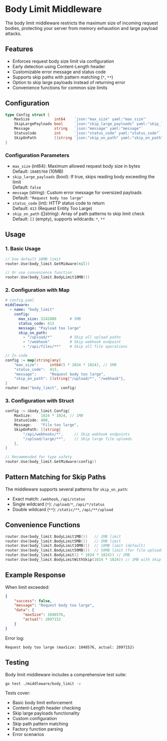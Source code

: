 # Body Limit Middleware

The body limit middleware restricts the maximum size of incoming request bodies, protecting your server from memory exhaustion and large payload attacks.

## Features

- Enforces request body size limit via configuration
- Early detection using Content-Length header
- Customizable error message and status code
- Supports skip paths with pattern matching (`*`, `**`)
- Option to skip large payloads instead of returning error
- Convenience functions for common size limits

## Configuration

```go
type Config struct {
    MaxSize           int64    `json:"max_size" yaml:"max_size"`
    SkipLargePayloads bool     `json:"skip_large_payloads" yaml:"skip_large_payloads"`
    Message           string   `json:"message" yaml:"message"`
    StatusCode        int      `json:"status_code" yaml:"status_code"`
    SkipOnPath        []string `json:"skip_on_path" yaml:"skip_on_path"`
}
```

### Configuration Parameters

- `max_size` (int64): Maximum allowed request body size in bytes  
  Default: `10485760` (10MB)
- `skip_large_payloads` (bool): If true, skips reading body exceeding the limit  
  Default: `false`
- `message` (string): Custom error message for oversized payloads  
  Default: `"Request body too large"`
- `status_code` (int): HTTP status code to return  
  Default: `413` (Request Entity Too Large)
- `skip_on_path` ([]string): Array of path patterns to skip limit check  
  Default: `[]` (empty), supports wildcards: `*`, `**`

## Usage

### 1. Basic Usage

```go
// Use default 10MB limit
router.Use(body_limit.GetMidware(nil))

// Or use convenience function
router.Use(body_limit.BodyLimit10MB())
```

### 2. Configuration with Map

```yaml
# config.yaml
middleware:
  - name: "body_limit"
    config:
      max_size: 5242880      # 5MB
      status_code: 413
      message: "Payload too large"
      skip_on_path:
        - "/upload/*"        # Skip all upload paths
        - "/webhook"         # Skip webhook endpoint
        - "/api/files/**"    # Skip all file operations
```

```go
// In code
config := map[string]any{
    "max_size":     int64(5 * 1024 * 1024), // 5MB
    "status_code":  413,
    "message":      "Request body too large",
    "skip_on_path": []string{"/upload/*", "/webhook"},
}
router.Use("body_limit", config)
```

### 3. Configuration with Struct

```go
config := &body_limit.Config{
    MaxSize:    1024 * 1024, // 1MB
    StatusCode: 400,
    Message:    "File too large",
    SkipOnPath: []string{
        "/api/webhooks/*",     // Skip webhook endpoints
        "/upload/large/**",    // Skip large file uploads
    },
}

// Recommended for type safety
router.Use(body_limit.GetMidware(config))
```

## Pattern Matching for Skip Paths

The middleware supports several patterns for `skip_on_path`:

- Exact match: `/webhook`, `/api/status`
- Single wildcard (`*`): `/upload/*`, `/api/*/status`
- Double wildcard (`**`): `/static/**`, `/api/**/upload`

## Convenience Functions

```go
router.Use(body_limit.BodyLimit1MB())   // 1MB limit
router.Use(body_limit.BodyLimit5MB())   // 5MB limit
router.Use(body_limit.BodyLimit10MB())  // 10MB limit (default)
router.Use(body_limit.BodyLimit50MB())  // 50MB limit (for file uploads)
router.Use(body_limit.BodyLimit(2 * 1024 * 1024)) // 2MB
router.Use(body_limit.BodyLimitWithSkip(1024 * 1024)) // 1MB with skip
```

## Example Response

When limit exceeded:
```json
{
    "success": false,
    "message": "Request body too large",
    "data": {
        "maxSize": 1048576,
        "actual": 2097152
    }
}
```

Error log:
```
Request body too large (maxSize: 1048576, actual: 2097152)
```

## Testing

Body limit middleware includes a comprehensive test suite:

```bash
go test ./middleware/body_limit -v
```

Tests cover:
- Basic body limit enforcement
- Content-Length header checking
- Skip large payloads functionality
- Custom configuration
- Skip path pattern matching
- Factory function parsing
- Error scenarios
